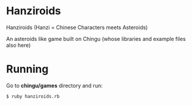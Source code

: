 Hanziroids
==========

Hanziroids (Hanzi = Chinese Characters meets Asteroids)

An asteroids like game built on Chingu (whose libraries and example files also here)


Running
=======

Go to **chingu/games** directory and run:

    $ ruby hanziroids.rb